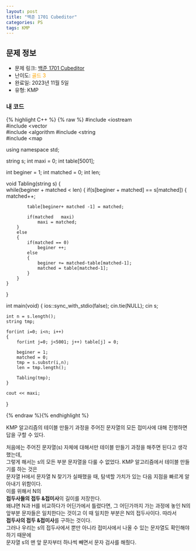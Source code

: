 ```yaml
---
layout: post
title: "백준 1701 Cubeditor"
categories: PS
tags: KMP
---
```


## 문제 정보
- 문제 링크: [백준 1701 Cubeditor](https://www.acmicpc.net/problem/1701)
- 난이도: <span style="color:#FFA500">골드 3</span>
- 완료일: 2023년 11월 5일
- 유형: KMP

### 내 코드

{% highlight C++ %} {% raw %}
#include <iostream	
#include <vector	
#include <algorithm	
#include <string	
#include <map	

using namespace std;

string s;
int maxi = 0;
int table[5001];

int beginer = 1;
int matched = 0;
int len;

void Tabling(string s)
{	
	while(beginer + matched < len)
	{
		if(s[beginer + matched] == s[matched])
		{
			matched++;
			
			table[beginer+ matched -1] = matched;
			
			if(matched 	 maxi)
				maxi = matched;
		}
		else
		{
			if(matched == 0)
				beginer ++;
			else
			{
				beginer += matched-table[matched-1];
				matched = table[matched-1];
			}
		}
	}
}

int main(void)
{
	ios::sync_with_stdio(false); cin.tie(NULL);
	cin 		 s;
	
	int n = s.length();
	string tmp;
	
	for(int i=0; i<n; i++)
	{
		for(int j=0; j<5001; j++) table[j] = 0;
		
		beginer = 1;
		matched = 0;
		tmp = s.substr(i,n);
		len = tmp.length();
		
		Tabling(tmp);
	}
	
	cout << maxi;
}

{% endraw %}{% endhighlight %}

KMP 알고리즘의 테이블 만들기 과정을 주어진 문자열의 모든 접미사에 대해 진행하면 답을 구할 수 있다.

처음에는 주어진 문자열(s) 자체에 대해서만 테이블 만들기 과정을 해주면 된다고 생각했는데,   
그렇게 해서는 s의 모든 부분 문자열을 다룰 수 없었다. KMP 알고리즘에서 테이블 만들기를 하는 것은  
문자열 H에서 문자열 N 찾기가 실패했을 때, 탐색할 가치가 있는 다음 지점을 빠르게 알아내기 위함이다.  
이를 위해서 N의   
**접두사들의 접두 &접미사**의 길이를 저장한다.   
왜냐면 N과 H를 비교하다가 어딘가에서 틀렸다면, 그 어딘가까지 가는 과정에 놓인 N의 앞부분 문자들은 일치한다는 것이고 이 때 일치한 부분은 N의 접두사이다. 따라서   
**접두사의 접두 &접미사**를 구하는 것이다.  
그러나 우리는 s의 접두사에서 뿐만 아니라 접미사에서 나올 수 있는 문자열도 확인해야 하기 때문에  
문자열 s의 맨 앞 문자부터 하나씩 빼면서 문자 검사를 해줬다.  

